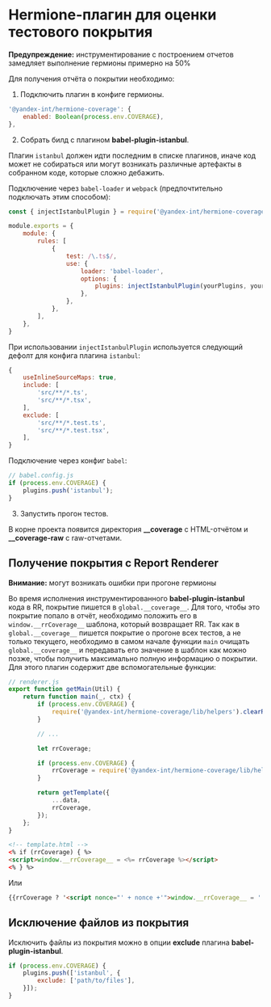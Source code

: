 # Hermione-плагин для оценки тестового покрытия

**Предупреждение:** инструментирование с построением отчетов замедляет выполнение гермионы примерно на 50%

Для получения отчёта о покрытии необходимо:

1. Подключить плагин в конфиге гермионы.
```js
'@yandex-int/hermione-coverage': {
    enabled: Boolean(process.env.COVERAGE),
},
```
2. Собрать билд с плагином **babel-plugin-istanbul**.

Плагин `istanbul` должен идти последним в списке плагинов, иначе код может не собираться или могут возникать различные артефакты в собранном коде, которые сложно дебажить. 

Подключение через `babel-loader` и `webpack` (предпочтительно подключать этим способом):
```javascript
const { injectIstanbulPlugin } = require('@yandex-int/hermione-coverage/lib/helpers');

module.exports = {
    module: {
        rules: [
            {
                test: /\.ts$/,
                use: {
                    loader: 'babel-loader',
                    options: {
                        plugins: injectIstanbulPlugin(yourPlugins, yourConfig),
                    },
                },
            },
        ],
    },
}
```

При использовании `injectIstanbulPlugin` используется следующий дефолт для конфига плагина `istanbul`:
```javascript
{
    useInlineSourceMaps: true,
    include: [
        'src/**/*.ts',
        'src/**/*.tsx',
    ],
    exclude: [
        'src/**/*.test.ts',
        'src/**/*.test.tsx',
    ],
}
```

Подключение через конфиг `babel`:
```js
// babel.config.js
if (process.env.COVERAGE) {
    plugins.push('istanbul');
}
```
3. Запустить прогон тестов.

В корне проекта появится директория **__coverage** с HTML-отчётом и **__coverage-raw** с raw-отчетами.

## Получение покрытия с Report Renderer


**Внимание:** могут возникать ошибки при прогоне гермионы

Во время исполнения инструментированного **babel-plugin-istanbul** кода в RR, покрытие пишется в `global.__coverage__`.
Для того, чтобы это покрытие попало в отчёт, необходимо положить его в `window.__rrCoverage__` шаблона, который
возвращает RR.
Так как в `global.__coverage__` пишется покрытие о прогоне всех тестов, а не только текущего, необходимо в самом начале
функции `main` очищать `global.__coverage__` и передавать его значение в шаблон как можно позже, чтобы получить максимально полную информацию о покрытии.
Для этого плагин содержит две вспомогательные функции:
```js
// renderer.js
export function getMain(Util) {
    return function main(_, ctx) {
        if (process.env.COVERAGE) {
            require('@yandex-int/hermione-coverage/lib/helpers').clearRRCoverage();
        }

        // ...

        let rrCoverage;

        if (process.env.COVERAGE) {
            rrCoverage = require('@yandex-int/hermione-coverage/lib/helpers').getRRCoverage();
        }

        return getTemplate({
            ...data,
            rrCoverage,
        });
    };
}
```
```html
<!-- template.html -->
<% if (rrCoverage) { %>
<script>window.__rrCoverage__ = <%= rrCoverage %></script>
<% } %>
```
Или
```html
{{rrCoverage ? '<script nonce="' + nonce +'">window.__rrCoverage__ = ' + rrCoverage + '</script>' : ''}}
```

## Исключение файлов из покрытия

Исключить файлы из покрытия можно в опции **exclude** плагина **babel-plugin-istanbul**.

```js
if (process.env.COVERAGE) {
    plugins.push(['istanbul', {
        exclude: ['path/to/files'],
    }]);
}
```
